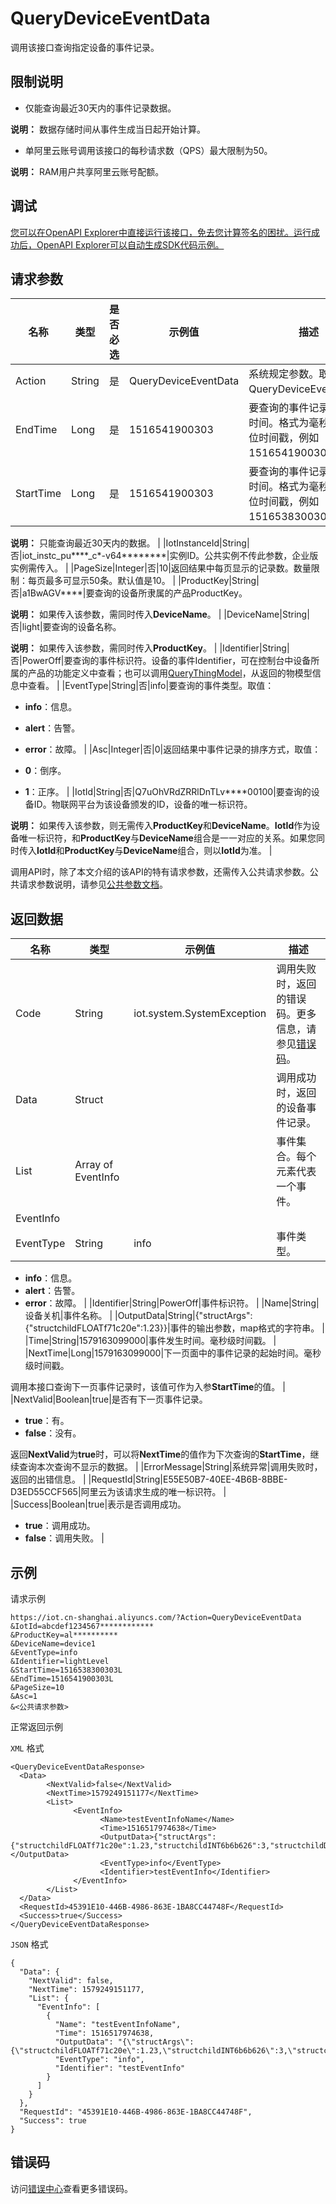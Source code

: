 # QueryDeviceEventData

调用该接口查询指定设备的事件记录。

## 限制说明

-   仅能查询最近30天内的事件记录数据。

**说明：** 数据存储时间从事件生成当日起开始计算。

-   单阿里云账号调用该接口的每秒请求数（QPS）最大限制为50。

**说明：** RAM用户共享阿里云账号配额。


## 调试

[您可以在OpenAPI Explorer中直接运行该接口，免去您计算签名的困扰。运行成功后，OpenAPI Explorer可以自动生成SDK代码示例。](https://api.aliyun.com/#product=Iot&api=QueryDeviceEventData&type=RPC&version=2018-01-20)

## 请求参数

|名称|类型|是否必选|示例值|描述|
|--|--|----|---|--|
|Action|String|是|QueryDeviceEventData|系统规定参数。取值：QueryDeviceEventData。 |
|EndTime|Long|是|1516541900303|要查询的事件记录的结束时间。格式为毫秒级的13位时间戳，例如1516541900303。 |
|StartTime|Long|是|1516541900303|要查询的事件记录的开始时间。格式为毫秒级的13位时间戳，例如1516538300303。

 **说明：** 只能查询最近30天内的数据。 |
|IotInstanceId|String|否|iot\_instc\_pu\*\*\*\*\_c\*-v64\*\*\*\*\*\*\*\*|实例ID。公共实例不传此参数，企业版实例需传入。 |
|PageSize|Integer|否|10|返回结果中每页显示的记录数。数量限制：每页最多可显示50条。默认值是10。 |
|ProductKey|String|否|a1BwAGV\*\*\*\*|要查询的设备所隶属的产品ProductKey。

 **说明：** 如果传入该参数，需同时传入**DeviceName**。 |
|DeviceName|String|否|light|要查询的设备名称。

 **说明：** 如果传入该参数，需同时传入**ProductKey**。 |
|Identifier|String|否|PowerOff|要查询的事件标识符。设备的事件Identifier，可在控制台中设备所属的产品的功能定义中查看；也可以调用[QueryThingModel](~~150321~~)，从返回的物模型信息中查看。 |
|EventType|String|否|info|要查询的事件类型。取值：

 -   **info**：信息。
-   **alert**：告警。
-   **error**：故障。 |
|Asc|Integer|否|0|返回结果中事件记录的排序方式，取值：

 -   **0**：倒序。
-   **1**：正序。 |
|IotId|String|否|Q7uOhVRdZRRlDnTLv\*\*\*\*00100|要查询的设备ID。物联网平台为该设备颁发的ID，设备的唯一标识符。

 **说明：** 如果传入该参数，则无需传入**ProductKey**和**DeviceName**。**IotId**作为设备唯一标识符，和**ProductKey**与**DeviceName**组合是一一对应的关系。如果您同时传入**IotId**和**ProductKey**与**DeviceName**组合，则以**IotId**为准。 |

调用API时，除了本文介绍的该API的特有请求参数，还需传入公共请求参数。公共请求参数说明，请参见[公共参数文档](~~30561~~)。

## 返回数据

|名称|类型|示例值|描述|
|--|--|---|--|
|Code|String|iot.system.SystemException|调用失败时，返回的错误码。更多信息，请参见[错误码](~~87387~~)。 |
|Data|Struct| |调用成功时，返回的设备事件记录。 |
|List|Array of EventInfo| |事件集合。每个元素代表一个事件。 |
|EventInfo| | | |
|EventType|String|info|事件类型。

 -   **info**：信息。
-   **alert**：告警。
-   **error**：故障。 |
|Identifier|String|PowerOff|事件标识符。 |
|Name|String|设备关机|事件名称。 |
|OutputData|String|\{"structArgs":\{"structchildFLOATf71c20e":1.23\}\}|事件的输出参数，map格式的字符串。 |
|Time|String|1579163099000|事件发生时间。毫秒级时间戳。 |
|NextTime|Long|1579163099000|下一页面中的事件记录的起始时间。毫秒级时间戳。

 调用本接口查询下一页事件记录时，该值可作为入参**StartTime**的值。 |
|NextValid|Boolean|true|是否有下一页事件记录。

 -   **true**：有。
-   **false**：没有。

 返回**NextValid**为**true**时，可以将**NextTime**的值作为下次查询的**StartTime**，继续查询本次查询不显示的数据。 |
|ErrorMessage|String|系统异常|调用失败时，返回的出错信息。 |
|RequestId|String|E55E50B7-40EE-4B6B-8BBE-D3ED55CCF565|阿里云为该请求生成的唯一标识符。 |
|Success|Boolean|true|表示是否调用成功。

 -   **true**：调用成功。
-   **false**：调用失败。 |

## 示例

请求示例

```
https://iot.cn-shanghai.aliyuncs.com/?Action=QueryDeviceEventData
&IotId=abcdef1234567************
&ProductKey=al**********
&DeviceName=device1
&EventType=info
&Identifier=lightLevel
&StartTime=1516538300303L
&EndTime=1516541900303L
&PageSize=10
&Asc=1
&<公共请求参数>
```

正常返回示例

`XML` 格式

```
<QueryDeviceEventDataResponse>
  <Data>
        <NextValid>false</NextValid>
        <NextTime>1579249151177</NextTime>
        <List>
              <EventInfo>
                    <Name>testEventInfoName</Name>
                    <Time>1516517974638</Time>
                    <OutputData>{"structArgs":{"structchildFLOATf71c20e":1.23,"structchildINT6b6b626":3,"structchildDATE663436a":"1516517966152","structchildDOUBLE08d0f74":1.23,"structchildTEXTdc764f9":"07b68264b0ba42c18e5f","structchildBOOLd260729":0,"structchildENUMbe62590":1},"enumArgs":0,"boolArgs":0,"floatArgs":2.3,"dateArgs":"1516517966152","intArgs":1,"doubleArgs":2.3,"textArgs":"dV56zbkzjBjw1Ti1dA52"}</OutputData>
                    <EventType>info</EventType>
                    <Identifier>testEventInfo</Identifier>
              </EventInfo>
        </List>
  </Data>
  <RequestId>45391E10-446B-4986-863E-1BA8CC44748F</RequestId>
  <Success>true</Success>
</QueryDeviceEventDataResponse>
```

`JSON` 格式

```
{
  "Data": {
    "NextValid": false, 
    "NextTime": 1579249151177, 
    "List": {
      "EventInfo": [
        {
          "Name": "testEventInfoName", 
          "Time": 1516517974638, 
          "OutputData": "{\"structArgs\":{\"structchildFLOATf71c20e\":1.23,\"structchildINT6b6b626\":3,\"structchildDATE663436a\":\"1516517966152\",\"structchildDOUBLE08d0f74\":1.23,\"structchildTEXTdc764f9\":\"07b68264b0ba42c18e5f\",\"structchildBOOLd260729\":0,\"structchildENUMbe62590\":1},\"enumArgs\":0,\"boolArgs\":0,\"floatArgs\":2.3,\"dateArgs\":\"1516517966152\",\"intArgs\":1,\"doubleArgs\":2.3,\"textArgs\":\"dV56zbkzjBjw1Ti1dA52\"}", 
          "EventType": "info", 
          "Identifier": "testEventInfo"
        }
      ]
    }
  }, 
  "RequestId": "45391E10-446B-4986-863E-1BA8CC44748F", 
  "Success": true
}
```

## 错误码

访问[错误中心](https://error-center.alibabacloud.com/status/product/Iot)查看更多错误码。

